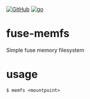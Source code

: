 [![GitHub](https://img.shields.io/badge/GitHub-joknarf%2Ffuse--memfs-black?logo=github)](https://github.com/joknarf/fuse-memfs)
[![go](https://img.shields.io/badge/lang-Go%20-blue.svg?logo=go)]()

# fuse-memfs

Simple fuse memory filesystem

# usage

```
$ memfs <mountpoint>
```
